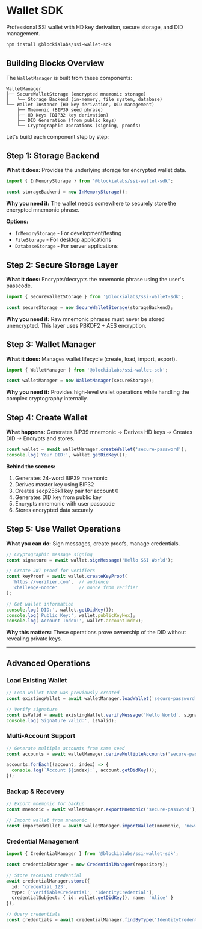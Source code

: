 # Wallet SDK

Professional SSI wallet with HD key derivation, secure storage, and DID management.

```bash
npm install @blockialabs/ssi-wallet-sdk
```

## Building Blocks Overview

The `WalletManager` is built from these components:

```
WalletManager
├── SecureWalletStorage (encrypted mnemonic storage)
│   └── Storage Backend (in-memory, file system, database)
└── Wallet Instance (HD key derivation, DID management)
    ├── Mnemonic (BIP39 seed phrase)
    ├── HD Keys (BIP32 key derivation)
    ├── DID Generation (from public keys)
    └── Cryptographic Operations (signing, proofs)
```

Let's build each component step by step:

## Step 1: Storage Backend

**What it does:** Provides the underlying storage for encrypted wallet data.

```typescript
import { InMemoryStorage } from '@blockialabs/ssi-wallet-sdk';

const storageBackend = new InMemoryStorage();
```

**Why you need it:** The wallet needs somewhere to securely store the encrypted mnemonic phrase.

**Options:**
- `InMemoryStorage` - For development/testing
- `FileStorage` - For desktop applications  
- `DatabaseStorage` - For server applications

## Step 2: Secure Storage Layer

**What it does:** Encrypts/decrypts the mnemonic phrase using the user's passcode.

```typescript
import { SecureWalletStorage } from '@blockialabs/ssi-wallet-sdk';

const secureStorage = new SecureWalletStorage(storageBackend);
```

**Why you need it:** Raw mnemonic phrases must never be stored unencrypted. This layer uses PBKDF2 + AES encryption.

## Step 3: Wallet Manager

**What it does:** Manages wallet lifecycle (create, load, import, export).

```typescript
import { WalletManager } from '@blockialabs/ssi-wallet-sdk';

const walletManager = new WalletManager(secureStorage);
```

**Why you need it:** Provides high-level wallet operations while handling the complex cryptography internally.

## Step 4: Create Wallet

**What happens:** Generates BIP39 mnemonic → Derives HD keys → Creates DID → Encrypts and stores.

```typescript
const wallet = await walletManager.createWallet('secure-password');
console.log('Your DID:', wallet.getDidKey());
```

**Behind the scenes:**
1. Generates 24-word BIP39 mnemonic
2. Derives master key using BIP32
3. Creates secp256k1 key pair for account 0
4. Generates DID:key from public key
5. Encrypts mnemonic with user passcode
6. Stores encrypted data securely

## Step 5: Use Wallet Operations

**What you can do:** Sign messages, create proofs, manage credentials.

```typescript
// Cryptographic message signing
const signature = await wallet.signMessage('Hello SSI World');

// Create JWT proof for verifiers
const keyProof = await wallet.createKeyProof(
  'https://verifier.com',  // audience
  'challenge-nonce'        // nonce from verifier
);

// Get wallet information
console.log('DID:', wallet.getDidKey());
console.log('Public Key:', wallet.publicKeyHex);
console.log('Account Index:', wallet.accountIndex);
```

**Why this matters:** These operations prove ownership of the DID without revealing private keys.

---

## Advanced Operations

### Load Existing Wallet

```typescript
// Load wallet that was previously created
const existingWallet = await walletManager.loadWallet('secure-password');

// Verify signature
const isValid = await existingWallet.verifyMessage('Hello World', signature);
console.log('Signature valid:', isValid);
```

### Multi-Account Support

```typescript
// Generate multiple accounts from same seed
const accounts = await walletManager.deriveMultipleAccounts('secure-password', 3);

accounts.forEach((account, index) => {
  console.log(`Account ${index}:`, account.getDidKey());
});
```

### Backup & Recovery

```typescript
// Export mnemonic for backup
const mnemonic = await walletManager.exportMnemonic('secure-password');

// Import wallet from mnemonic
const importedWallet = await walletManager.importWallet(mnemonic, 'new-password');
```

### Credential Management

```typescript
import { CredentialManager } from '@blockialabs/ssi-wallet-sdk';

const credentialManager = new CredentialManager(repository);

// Store received credential
await credentialManager.store({
  id: 'credential_123',
  type: ['VerifiableCredential', 'IdentityCredential'],
  credentialSubject: { id: wallet.getDidKey(), name: 'Alice' }
});

// Query credentials
const credentials = await credentialManager.findByType('IdentityCredential');
```